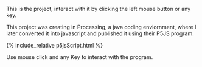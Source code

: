 This is the project, interact with it by clicking the left mouse button or any key.

This project was creating in Processing, a java coding enviornment, where I later converted it into javascript and published it using their P5JS program.

{% include_relative p5jsScript.html %}



Use mouse click and any Key to interact with the program.
